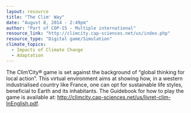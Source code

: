 ```yaml
---
layout: resource
title: "The Clim' Way"
date: "August 8, 2014 - 2:49pm"
author: "Part of COP-15 - Multiple international"
resource_link: "http://climcity.cap-sciences.net/us/index.php"
resource_type: "Digital game/Simulation"
climate_topics:
  - Impacts of Climate Change
  - Adaptation
---
```


The Clim’City® game is set against the background of “global thinking for local
action”. This virtual environment aims at showing how, in a western industrialised
country like France, one can opt for sustainable life styles, beneficial to Earth and its inhabitants. The Guidebook for how to play the game is available at:  http://climcity.cap-sciences.net/us/livret-clim-InEnglish.pdf.